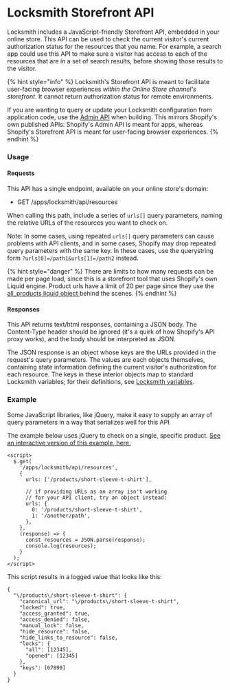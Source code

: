 # Locksmith Storefront API

Locksmith includes a JavaScript-friendly Storefront API, embedded in your online store. This API can be used to check the current visitor's current authorization status for the resources that you name. For example, a search app could use this API to make sure a visitor has access to each of the resources that are in a set of search results, before showing those results to the visitor.

{% hint style="info" %}
Locksmith's Storefront API is meant to facilitate user-facing browser experiences _within the Online Store channel's_ _storefront_. It cannot return authorization status for remote environments.

If you are wanting to query or update your Locksmith configuration from application code, use the [Admin API](locksmith-admin-api.md) when building. This mirrors Shopify's own published APIs: Shopify's Admin API is meant for apps, whereas Shopify's Storefront API is meant for user-facing browser experiences.
{% endhint %}

### Usage

#### Requests

This API has a single endpoint, available on your online store's domain:

* GET /apps/locksmith/api/resources

When calling this path, include a series of `urls[]` query parameters, naming the relative URLs of the resources you want to check on.

Note: In some cases, using repeated `urls[]` query parameters can cause problems with API clients, and in some cases, Shopify may drop repeated query parameters with the same key. In these cases, use the querystring form  `?urls[0]=/path1&urls[1]=/path2` instead.

{% hint style="danger" %}
There are limits to how many requests can be made per page load, since this is a storefront tool that uses Shopify's own Liquid engine. Product urls have a limit of 20 per page since they use the [all\_products liquid object ](https://shopify.dev/docs/api/liquid/objects/all_products)behind the scenes.
{% endhint %}

#### Responses

This API returns text/html responses, containing a JSON body. The Content-Type header should be ignored (it's a quirk of how Shopify's API proxy works), and the body should be interpreted as JSON.

The JSON response is an object whose keys are the URLs provided in the request's query parameters. The values are each objects themselves, containing state information defining the current visitor's authorization for each resource. The keys in these interior objects map to standard Locksmith variables; for their definitions, see [Locksmith variables](https://docs.uselocksmith.com/article/474-locksmith-variables).

### Example

Some JavaScript libraries, like jQuery, make it easy to supply an array of query parameters in a way that serializes well for this API.

The example below uses jQuery to check on a single, specific product. [See an interactive version of this example, here.](https://locksmith-demo-storefront-api.myshopify.com/)

```
<script>
  $.get(
    '/apps/locksmith/api/resources',
    {
      urls: ['/products/short-sleeve-t-shirt'],

      // if providing URLs as an array isn't working
      // for your API client, try an object instead:
      urls: {
        0: '/products/short-sleeve-t-shirt',
        1: '/another/path',
      },
    },
    (response) => {
      const resources = JSON.parse(response);
      console.log(resources);
    }
  );
</script>
```

This script results in a logged value that looks like this:

```
{
  "\/products\/short-sleeve-t-shirt": {
    "canonical_url": "\/products\/short-sleeve-t-shirt",
    "locked": true,
    "access_granted": true,
    "access_denied": false,
    "manual_lock": false,
    "hide_resource": false,
    "hide_links_to_resource": false,
    "locks": {
      "all": [12345],
      "opened": [12345]
    },
    "keys": [67890]
  }
}
```
